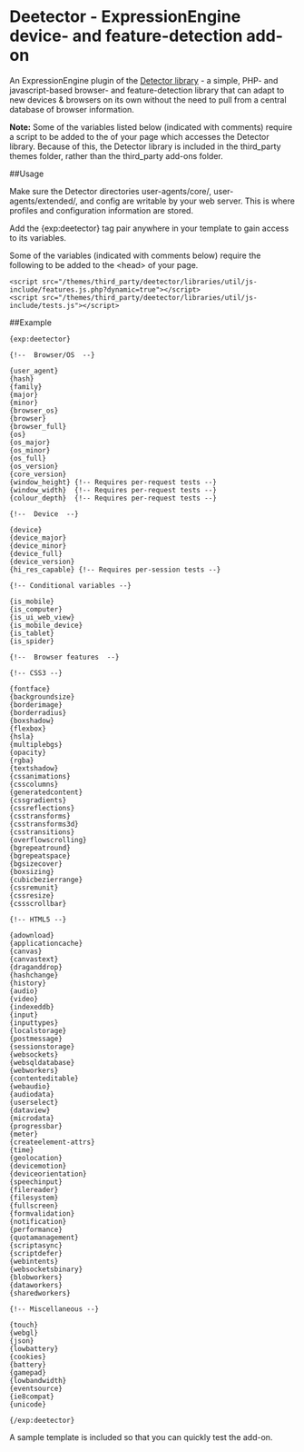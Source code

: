 # Deetector - ExpressionEngine device- and feature-detection add-on

An ExpressionEngine plugin of the [Detector library](http://detector.dmolsen.com/) - a simple, PHP- and javascript-based browser- and feature-detection library that can adapt to new devices & browsers on its own without the need to pull from a central database of browser information.

**Note:** Some of the variables listed below (indicated with comments) require a script to be added to the <head> of your page which accesses the Detector library. Because of this, the Detector library is included in the third_party themes folder, rather than the third_party add-ons folder.

##Usage

Make sure the Detector directories user-agents/core/, user-agents/extended/, and config are writable by your web server. This is where profiles and configuration information are stored.

Add the {exp:deetector} tag pair anywhere in your template to gain access to its variables.

Some of the variables (indicated with comments below) require the following to be added to the &lt;head> of your page.

	<script src="/themes/third_party/deetector/libraries/util/js-include/features.js.php?dynamic=true"></script>
	<script src="/themes/third_party/deetector/libraries/util/js-include/tests.js"></script>

##Example

	{exp:deetector}

	{!--  Browser/OS  --}

	{user_agent}
	{hash}
	{family}
	{major}
	{minor}
	{browser_os}
	{browser}
	{browser_full}
	{os}
	{os_major}
	{os_minor}
	{os_full}
	{os_version}
	{core_version}
	{window_height} {!-- Requires per-request tests --}
	{window_width}  {!-- Requires per-request tests --}
	{colour_depth}  {!-- Requires per-request tests --}

	{!--  Device  --}

	{device}
	{device_major}
	{device_minor}
	{device_full}
	{device_version}
	{hi_res_capable} {!-- Requires per-session tests --}

	{!-- Conditional variables --}

	{is_mobile}
	{is_computer}
	{is_ui_web_view}
	{is_mobile_device}
	{is_tablet}
	{is_spider}

	{!--  Browser features  --}

	{!-- CSS3 --}

	{fontface}
	{backgroundsize}
	{borderimage}
	{borderradius}
	{boxshadow}
	{flexbox}
	{hsla}
	{multiplebgs}
	{opacity}
	{rgba}
	{textshadow}
	{cssanimations}
	{csscolumns}
	{generatedcontent}
	{cssgradients}
	{cssreflections}
	{csstransforms}
	{csstransforms3d}
	{csstransitions}
	{overflowscrolling}
	{bgrepeatround}
	{bgrepeatspace}
	{bgsizecover}
	{boxsizing}
	{cubicbezierrange}
	{cssremunit}
	{cssresize}
	{cssscrollbar}

	{!-- HTML5 --}

	{adownload}
	{applicationcache}
	{canvas}
	{canvastext}
	{draganddrop}
	{hashchange}
	{history}
	{audio}
	{video}
	{indexeddb}
	{input}
	{inputtypes}
	{localstorage}
	{postmessage}
	{sessionstorage}
	{websockets}
	{websqldatabase}
	{webworkers}
	{contenteditable}
	{webaudio}
	{audiodata}
	{userselect}
	{dataview}
	{microdata}
	{progressbar}
	{meter}
	{createelement-attrs}
	{time}
	{geolocation}
	{devicemotion}
	{deviceorientation}
	{speechinput}
	{filereader}
	{filesystem}
	{fullscreen}
	{formvalidation}
	{notification}
	{performance}
	{quotamanagement}
	{scriptasync}
	{scriptdefer}
	{webintents}
	{websocketsbinary}
	{blobworkers}
	{dataworkers}
	{sharedworkers}

	{!-- Miscellaneous --}

	{touch}
	{webgl}
	{json}
	{lowbattery}
	{cookies}
	{battery}
	{gamepad}
	{lowbandwidth}
	{eventsource}
	{ie8compat}
	{unicode}

	{/exp:deetector}

A sample template is included so that you can quickly test the add-on.
